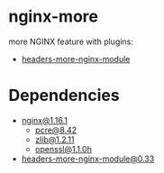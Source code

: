 # nginx-more
more NGINX feature with plugins:
- [headers-more-nginx-module](https://github.com/openresty/headers-more-nginx-module)

# Dependencies

- nginx@1.16.1
    - pcre@8.42
    - zlib@1.2.11
    - openssl@1.1.0h
- headers-more-nginx-module@0.33
